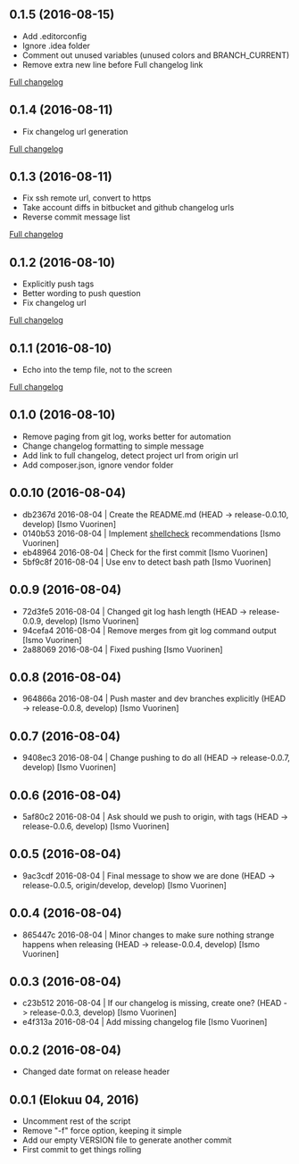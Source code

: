## 0.1.5 (2016-08-15)
  - Add .editorconfig
  - Ignore .idea folder
  - Comment out unused variables (unused colors and BRANCH_CURRENT)
  - Remove extra new line before Full changelog link

[Full changelog](https://github.com/superhelio/tools/compare/0.1.4...0.1.5)


## 0.1.4 (2016-08-11)
  - Fix changelog url generation

[Full changelog](https://github.com/superhelio/tools/compare/0.1.3...0.1.4)


## 0.1.3 (2016-08-11)
  - Fix ssh remote url, convert to https
  - Take account diffs in bitbucket and github changelog urls
  - Reverse commit message list

[Full changelog](https://github.com/superhelio/tools/compare/0.1.2...0.1.3)


## 0.1.2 (2016-08-10)
  - Explicitly push tags
  - Better wording to push question
  - Fix changelog url

[Full changelog](https://github.com/superhelio/tools/compare/0.1.1...0.1.2)


## 0.1.1 (2016-08-10)
  - Echo into the temp file, not to the screen

[Full changelog](https://github.com/superhelio/tools/compare/0.1.0...0.1.1)


## 0.1.0 (2016-08-10)
  - Remove paging from git log, works better for automation
  - Change changelog formatting to simple message
  - Add link to full changelog, detect project url from origin url
  - Add composer.json, ignore vendor folder


## 0.0.10 (2016-08-04)
  - db2367d 2016-08-04 | Create the README.md (HEAD -> release-0.0.10, develop) [Ismo Vuorinen]
  - 0140b53 2016-08-04 | Implement [shellcheck](https://www.shellcheck.net/) recommendations [Ismo Vuorinen]
  - eb48964 2016-08-04 | Check for the first commit [Ismo Vuorinen]
  - 5bf9c8f 2016-08-04 | Use env to detect bash path [Ismo Vuorinen]

## 0.0.9 (2016-08-04)
  - 72d3fe5 2016-08-04 | Changed git log hash length (HEAD -> release-0.0.9, develop) [Ismo Vuorinen]
  - 94cefa4 2016-08-04 | Remove merges from git log command output [Ismo Vuorinen]
  - 2a88069 2016-08-04 | Fixed pushing [Ismo Vuorinen]

## 0.0.8 (2016-08-04)
  - 964866a 2016-08-04 | Push master and dev branches explicitly (HEAD -> release-0.0.8, develop) [Ismo Vuorinen]

## 0.0.7 (2016-08-04)
  - 9408ec3 2016-08-04 | Change pushing to do all (HEAD -> release-0.0.7, develop) [Ismo Vuorinen]

## 0.0.6 (2016-08-04)
  - 5af80c2 2016-08-04 | Ask should we push to origin, with tags (HEAD -> release-0.0.6, develop) [Ismo Vuorinen]

## 0.0.5 (2016-08-04)
  - 9ac3cdf 2016-08-04 | Final message to show we are done (HEAD -> release-0.0.5, origin/develop, develop) [Ismo Vuorinen]

## 0.0.4 (2016-08-04)
  - 865447c 2016-08-04 | Minor changes to make sure nothing strange happens when releasing (HEAD -> release-0.0.4, develop) [Ismo Vuorinen]

## 0.0.3 (2016-08-04)
  - c23b512 2016-08-04 | If our changelog is missing, create one? (HEAD -> release-0.0.3, develop) [Ismo Vuorinen]
  - e4f313a 2016-08-04 | Add missing changelog file [Ismo Vuorinen]

## 0.0.2 (2016-08-04)
  - Changed date format on release header

## 0.0.1 (Elokuu 04, 2016)
  - Uncomment rest of the script
  - Remove "-f" force option, keeping it simple
  - Add our empty VERSION file to generate another commit
  - First commit to get things rolling
